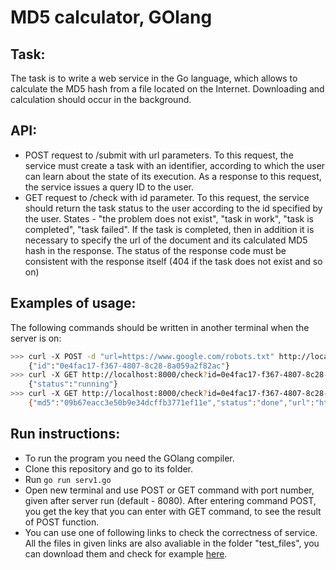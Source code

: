 # MD5 calculator, GOlang

## Task:
The task is  to write a web service in the Go language, which allows to calculate the MD5 hash from a file located on the Internet. Downloading and calculation should occur in the background. 

## API:


* POST request to /submit with url parameters. To this request, the service must create a task with an identifier, according to which the user can learn about the state of its execution. As a response to this request, the service issues a query ID to the user.
* GET request to /check with id parameter. To this request, the service should return the task status to the user according to the id specified by the user. States - "the problem does not exist", "task in work", "task is completed", "task failed". If the task is completed, then in addition it is necessary to specify the url of the document and its calculated MD5 hash in the response. The status of the response code must be consistent with the response itself (404 if the task does not exist and so on)

## Examples of usage:
The following commands should be written in another terminal when the server is on:
```sh
>>> curl -X POST -d "url=https://www.google.com/robots.txt" http://localhost:8000/submit
	{"id":"0e4fac17-f367-4807-8c28-8a059a2f82ac"}
>>> curl -X GET http://localhost:8000/check?id=0e4fac17-f367-4807-8c28-8a059a2f82ac
	{"status":"running"}
>>> curl -X GET http://localhost:8000/check?id=0e4fac17-f367-4807-8c28-8a059a2f82ac
	{"md5":"09b67eacc3e50b9e34dcffb3771ef11e","status":"done","url":"https://www.google.com/robots.txt"}
```
## Run instructions:
* To run the program you need the GOlang compiler.
* Clone this repository and go to its folder.
* Run `go run serv1.go`
* Open new terminal and use POST or GET command with port number, given after server run (default - 8080). After entering command POST, you get the key that you can enter with GET command, to see the result of POST function.
* You can use one of following links to check the correctness of service. All the files in given links are also avaliable in the folder "test_files", you can download them and check for example [here](http://onlinemd5.com/).

